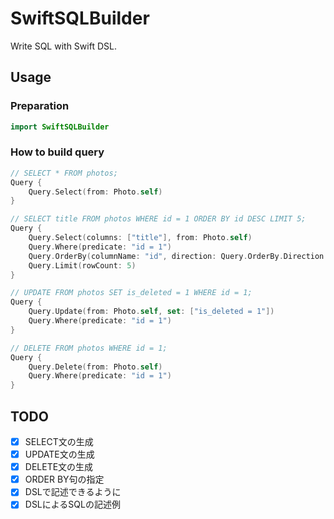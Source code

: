 # SwiftSQLBuilder

Write SQL with Swift DSL.

## Usage

### Preparation

```swift
import SwiftSQLBuilder
```

### How to build query

```swift
// SELECT * FROM photos;
Query {
    Query.Select(from: Photo.self)
}

// SELECT title FROM photos WHERE id = 1 ORDER BY id DESC LIMIT 5;
Query {
    Query.Select(columns: ["title"], from: Photo.self)
    Query.Where(predicate: "id = 1")
    Query.OrderBy(columnName: "id", direction: Query.OrderBy.Direction.desc)
    Query.Limit(rowCount: 5)
}

// UPDATE FROM photos SET is_deleted = 1 WHERE id = 1;
Query {
    Query.Update(from: Photo.self, set: ["is_deleted = 1"])
    Query.Where(predicate: "id = 1")
}

// DELETE FROM photos WHERE id = 1;
Query {
    Query.Delete(from: Photo.self)
    Query.Where(predicate: "id = 1")
}
```

## TODO

- [X] SELECT文の生成
- [X] UPDATE文の生成
- [X] DELETE文の生成
- [X] ORDER BY句の指定
- [X] DSLで記述できるように
- [X] DSLによるSQLの記述例
